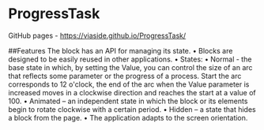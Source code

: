 # ProgressTask
GitHub pages - https://viaside.github.io/ProgressTask/

##Features 
The block has an API for managing its state.
• Blocks are designed to be easily reused in other applications.
• States:
• Normal - the base state in which, by setting the Value, you can control
the size of an arc that reflects some parameter or the progress of a process. Start
the arc corresponds to 12 o'clock, the end of the arc when the Value parameter is increased
moves in a clockwise direction and reaches the start at a value of 100.
• Animated – an independent state in which the block or its elements begin to rotate clockwise with a certain period.
• Hidden – a state that hides a block from the page.
• The application adapts to the screen orientation.
